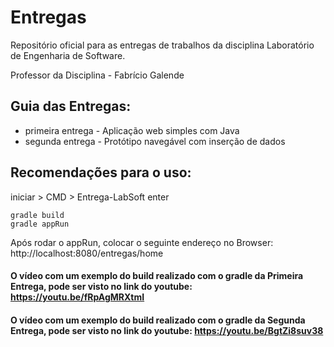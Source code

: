 # Entregas

Repositório oficial para as entregas de trabalhos da disciplina Laboratório de Engenharia de Software.


Professor da Disciplina - Fabrício Galende


## Guia das Entregas:
* primeira entrega - Aplicação web simples com Java
* segunda entrega  - Protótipo navegável com inserção de dados



## Recomendações para o uso:

iniciar > CMD > Entrega-LabSoft enter

```
gradle build
gradle appRun

```

Após rodar o appRun, colocar o seguinte endereço no Browser:
http://localhost:8080/entregas/home


#### O vídeo com um exemplo do build realizado com o gradle da Primeira Entrega, pode ser visto no link do youtube: https://youtu.be/fRpAgMRXtmI

#### O vídeo com um exemplo do build realizado com o gradle da Segunda Entrega, pode ser visto no link do youtube: https://youtu.be/BgtZi8suv38
